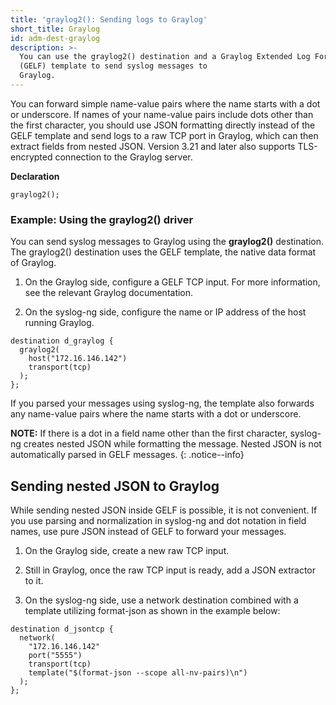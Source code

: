 ```yaml
---
title: 'graylog2(): Sending logs to Graylog'
short_title: Graylog
id: adm-dest-graylog
description: >-
  You can use the graylog2() destination and a Graylog Extended Log Format
  (GELF) template to send syslog messages to
  Graylog.
---
```


You can forward simple name-value pairs where the name starts with a dot
or underscore. If names of your name-value pairs include dots other than
the first character, you should use JSON formatting directly instead of
the GELF template and send logs to a raw TCP port in Graylog, which can
then extract fields from nested JSON. Version 3.21 and later also
supports TLS-encrypted connection to the Graylog server.

**Declaration**

```config
graylog2();
```

### Example: Using the graylog2() driver

You can send syslog messages to Graylog using the **graylog2()**
destination. The graylog2() destination uses the GELF template, the
native data format of Graylog.

1. On the Graylog side, configure a GELF TCP input. For more
    information, see the relevant Graylog
    documentation.

2. On the syslog-ng side, configure the name or IP address of the host
    running Graylog.

  ```config
  destination d_graylog {
    graylog2(
      host("172.16.146.142")
      transport(tcp)
    );
  };
  ```

  If you parsed your messages using syslog-ng, the template also
  forwards any name-value pairs where the name starts with a dot or
  underscore.

**NOTE:** If there is a dot in a field name other than the first character,
syslog-ng creates nested JSON while formatting the message. Nested JSON
is not automatically parsed in GELF messages.
{: .notice--info}

## Sending nested JSON to Graylog

While sending nested JSON inside GELF is possible, it is not convenient.
If you use parsing and normalization in syslog-ng and dot notation in
field names, use pure JSON instead of GELF to forward your messages.

1. On the Graylog side, create a new raw TCP input.

2. Still in Graylog, once the raw TCP input is ready, add a JSON
    extractor to it.

3. On the syslog-ng side, use a network destination combined with a
    template utilizing format-json as shown in the example below:

  ```config
  destination d_jsontcp {
    network(
      "172.16.146.142"
      port("5555")
      transport(tcp)
      template("$(format-json --scope all-nv-pairs)\n")
    );
  };
  ```
